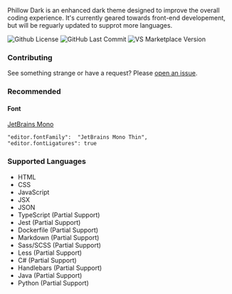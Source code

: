 Phillow Dark is an enhanced dark theme designed to improve the overall coding experience. It's currently geared towards front-end developement, but will be reguarly updated to supprot more languages.

![Github License](https://flat.badgen.net/github/license/philecker/phillow-dark/)
![GitHub Last Commit](https://flat.badgen.net/github/last-commit/philecker/phillow-dark/main/)
![VS Marketplace Version](https://flat.badgen.net/vs-marketplace/v/philecker.phillow-dark)

### Contributing

See something strange or have a request? Please [open an issue](https://github.com/philecker/phillow-dark/issues).

### Recommended
#### Font

[JetBrains Mono](https://www.jetbrains.com/lp/mono/)

    "editor.fontFamily":  "JetBrains Mono Thin",
    "editor.fontLigatures": true

### Supported Languages

* HTML
* CSS
* JavaScript
* JSX
* JSON
* TypeScript (Partial Support)
* Jest (Partial Support)
* Dockerfile (Partial Support)
* Markdown (Partial Support)
* Sass/SCSS (Partial Support)
* Less (Partial Support)
* C# (Partial Support)
* Handlebars (Partial Support)
* Java (Partial Support)
* Python (Partial Support)